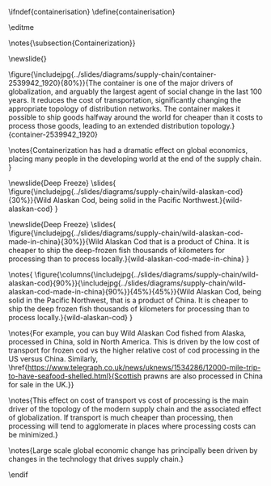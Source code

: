 \ifndef{containerisation}
\define{containerisation}

\editme

\notes{\subsection{Containerization}}

\newslide{}

\figure{\includejpg{../slides/diagrams/supply-chain/container-2539942_1920}{80%}}{The container is one of the major drivers of globalization, and arguably the largest agent of social change in the last 100 years. It reduces the cost of transportation, significantly changing the appropriate topology of distribution networks. The container makes it possible to ship goods halfway around the world for cheaper than it costs to process those goods, leading to an extended distribution topology.}{container-2539942_1920}

\notes{Containerization has had a dramatic effect on global economics, placing many people in the developing world at the end of the supply chain. }

\newslide{Deep Freeze}
\slides{
\figure{\includejpg{../slides/diagrams/supply-chain/wild-alaskan-cod}{30%}}{Wild Alaskan Cod, being solid in the Pacific Northwest.}{wild-alaskan-cod}
}

\newslide{Deep Freeze}
\slides{
\figure{\includejpg{../slides/diagrams/supply-chain/wild-alaskan-cod-made-in-china}{30%}}{Wild Alaskan Cod that is a product of China. It is cheaper to ship the deep-frozen fish thousands of kilometers for processing than to process locally.}{wild-alaskan-cod-made-in-china}
}

\notes{
\figure{\columns{\includejpg{../slides/diagrams/supply-chain/wild-alaskan-cod}{90%}}{\includejpg{../slides/diagrams/supply-chain/wild-alaskan-cod-made-in-china}{90%}}{45%}{45%}}{Wild Alaskan Cod, being solid in the Pacific Northwest, that is a product of China. It is cheaper to ship the deep frozen fish thousands of kilometers for processing than to process locally.}{wild-alaskan-cod}
}

\notes{For example, you can buy Wild Alaskan Cod fished from Alaska, processed in China, sold in North America. This is driven by the low cost of transport for frozen cod vs the higher relative cost of cod processing in the US versus China. Similarly, \href{https://www.telegraph.co.uk/news/uknews/1534286/12000-mile-trip-to-have-seafood-shelled.html}{Scottish prawns are also processed in China for sale in the UK.}}

\notes{This effect on cost of transport vs cost of processing is the main driver of the topology of the modern supply chain and the associated effect of globalization. If transport is much cheaper than processing, then processing will tend to agglomerate in places where processing costs can be minimized.}

\notes{Large scale global economic change has principally been driven by changes in the technology that drives supply chain.}

\endif

